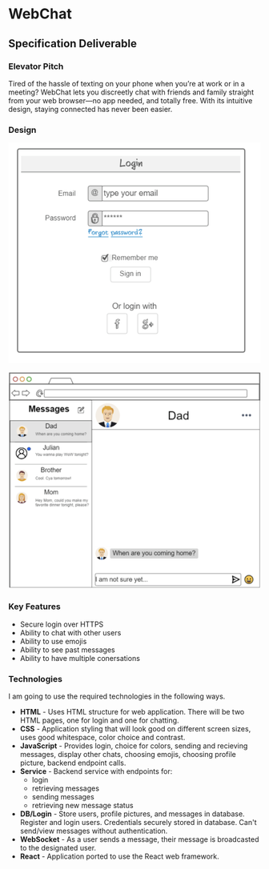 # WebChat 

## Specification Deliverable

### Elevator Pitch

Tired of the hassle of texting on your phone when you’re at work or in a meeting? WebChat lets you discreetly chat with friends and family straight from your web browser—no app needed, and totally free. With its intuitive design, staying connected has never been easier. 

### Design

![Login](images/login.png)

![Mock](images/WebChat.png)

### Key Features

- Secure login over HTTPS
- Ability to chat with other users
- Ability to use emojis
- Ability to see past messages
- Ability to have multiple conersations

### Technologies

I am going to use the required technologies in the following ways.

- **HTML** - Uses HTML structure for web application. There will be two HTML pages, one for login and one for chatting. 
- **CSS** - Application styling that will look good on different screen sizes, uses good whitespace, color choice and contrast.
- **JavaScript** - Provides login, choice for colors, sending and recieving messages, display other chats, choosing emojis, choosing profile picture, backend endpoint calls.
- **Service** - Backend service with endpoints for:
  - login
  - retrieving messages
  - sending messages
  - retrieving new message status
- **DB/Login** - Store users, profile pictures, and messages in database. Register and login users. Credentials securely stored in database. Can't send/view messages without authentication.
- **WebSocket** - As a user sends a message, their message is broadcasted to the designated user.
- **React** - Application ported to use the React web framework.